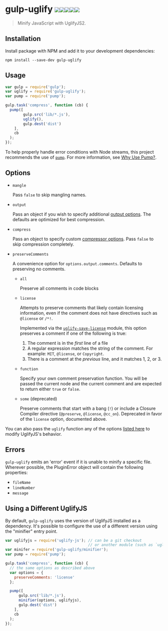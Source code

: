 # gulp-uglify [![][travis-shield-img]][travis-shield][![][appveyor-shield-img]][appveyor-shield][![][npm-dl-shield-img]][npm-shield][![][npm-v-shield-img]][npm-shield][![][coveralls-shield-img]][coveralls-shield]

> Minify JavaScript with UglifyJS2.

## Installation

Install package with NPM and add it to your development dependencies:

`npm install --save-dev gulp-uglify`

## Usage

```javascript
var gulp = require('gulp');
var uglify = require('gulp-uglify');
var pump = require('pump');

gulp.task('compress', function (cb) {
  pump([
        gulp.src('lib/*.js'),
        uglify(),
        gulp.dest('dist')
    ],
    cb
  );
});
```

To help properly handle error conditions with Node streams, this project
recommends the use of [`pump`](https://github.com/mafintosh/pump). For more
information, see [Why Use Pump?](docs/why-use-pump/README.md#why-use-pump).

## Options

- `mangle`

	Pass `false` to skip mangling names.

- `output`

	Pass an object if you wish to specify additional [output
	options](http://lisperator.net/uglifyjs/codegen). The defaults are
	optimized for best compression.

- `compress`

	Pass an object to specify custom [compressor
	options](http://lisperator.net/uglifyjs/compress). Pass `false` to skip
	compression completely.

- `preserveComments`

	A convenience option for `options.output.comments`. Defaults to preserving no
	comments.

	- `all`

		Preserve all comments in code blocks

	- `license`

		Attempts to preserve comments that likely contain licensing information,
		even if the comment does not have directives such as `@license` or `/*!`.

		Implemented via the [`uglify-save-license`](https://github.com/shinnn/uglify-save-license)
		module, this option preserves a comment if one of the following is true:

		1. The comment is in the *first* line of a file
		2. A regular expression matches the string of the comment.
				For example: `MIT`, `@license`, or `Copyright`.
		3. There is a comment at the *previous* line, and it matches 1, 2, or 3.

	- `function`

		Specify your own comment preservation function. You will be passed the
		current node and the current comment and are expected to return either
		`true` or `false`.

	- `some` (deprecated)

		Preserve comments that start with a bang (`!`) or include a Closure Compiler
		directive (`@preserve`, `@license`, `@cc_on`).
		Deprecated in favor of the `license` option, documented above.

You can also pass the `uglify` function any of the options [listed
here](https://github.com/mishoo/UglifyJS2#the-simple-way) to modify
UglifyJS's behavior.

## Errors

`gulp-uglify` emits an 'error' event if it is unable to minify a specific file.
Wherever possible, the PluginError object will contain the following properties:

- `fileName`
- `lineNumber`
- `message`

## Using a Different UglifyJS

By default, `gulp-uglify` uses the version of UglifyJS installed as a dependency.
It's possible to configure the use of a different version using the "minifier" entry point.

```javascript
var uglifyjs = require('uglify-js'); // can be a git checkout
                                     // or another module (such as `uglify-js-harmony` for ES6 support)
var minifer = require('gulp-uglify/minifier');
var pump = require('pump');

gulp.task('compress', function (cb) {
  // the same options as described above
  var options = {
    preserveComments: 'license'
  };

  pump([
      gulp.src('lib/*.js'),
      minifier(options, uglifyjs),
      gulp.dest('dist')
    ],
    cb
  );
});
```

[travis-shield-img]: https://img.shields.io/travis/terinjokes/gulp-uglify/master.svg?label=Travis%20CI&style=flat-square
[travis-shield]: https://travis-ci.org/terinjokes/gulp-uglify
[appveyor-shield-img]: https://img.shields.io/appveyor/ci/terinjokes/gulp-uglify/master.svg?label=AppVeyor&style=flat-square
[appveyor-shield]: https://ci.appveyor.com/project/terinjokes/gulp-uglify
[npm-dl-shield-img]: https://img.shields.io/npm/dm/gulp-uglify.svg?style=flat-square
[npm-shield]: http://browsenpm.org/package/gulp-uglify
[npm-v-shield-img]: https://img.shields.io/npm/v/gulp-uglify.svg?style=flat-square
[coveralls-shield-img]: https://img.shields.io/coveralls/terinjokes/gulp-uglify/master.svg?style=flat-square
[coveralls-shield]: https://coveralls.io/github/terinjokes/gulp-uglify
